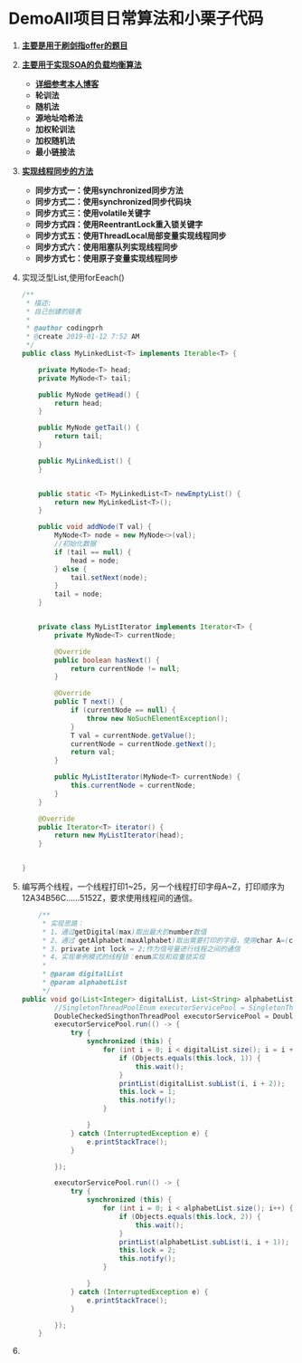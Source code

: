 # DemoAll项目日常算法和小栗子代码

1. **[主要是用于刷剑指offer的题目](https://github.com/Codeprh/DemoAll/tree/master/src/swordFingerOffer)**

2. [**主要用于实现SOA的负载均衡算法**](https://codeprh.github.io/2018/11/07/%E5%A4%A7%E5%9E%8B%E5%88%86%E5%B8%83%E5%BC%8F%E7%BD%91%E7%AB%99%E6%9E%B6%E6%9E%84%E8%AE%BE%E8%AE%A1%E4%B8%8E%E5%AE%9E%E8%B7%B5/)

   - [**详细参考本人博客**](https://codeprh.github.io/2018/11/07/%E5%A4%A7%E5%9E%8B%E5%88%86%E5%B8%83%E5%BC%8F%E7%BD%91%E7%AB%99%E6%9E%B6%E6%9E%84%E8%AE%BE%E8%AE%A1%E4%B8%8E%E5%AE%9E%E8%B7%B5/)
   - **轮训法**
   - **随机法**
   - **源地址哈希法**
   - **加权轮训法**
   - **加权随机法**
   - **最小链接法**

3. [**实现线程同步的方法**](https://github.com/Codeprh/DemoAll/blob/master/md/2018-12-18-%E7%BA%BF%E7%A8%8B%E5%90%8C%E6%AD%A5.md)

   - **同步方式一：使用synchronized同步方法**
   - **同步方式二：使用synchronized同步代码块**
   - **同步方式三：使用volatile关键字**
   - **同步方式四：使用ReentrantLock重入锁关键字**
   - **同步方式五：使用ThreadLocal局部变量实现线程同步**
   - **同步方式六：使用阻塞队列实现线程同步**
   - **同步方式七：使用原子变量实现线程同步**

4. 实现泛型List,使用forEeach()

   ```java
   /**
    * 描述:
    * 自己创建的链表
    *
    * @author codingprh
    * @create 2019-01-12 7:52 AM
    */
   public class MyLinkedList<T> implements Iterable<T> {
   
       private MyNode<T> head;
       private MyNode<T> tail;
   
       public MyNode getHead() {
           return head;
       }
   
       public MyNode getTail() {
           return tail;
       }
   
       public MyLinkedList() {
       }
   
   
       public static <T> MyLinkedList<T> newEmptyList() {
           return new MyLinkedList<T>();
       }
   
       public void addNode(T val) {
           MyNode<T> node = new MyNode<>(val);
           //初始化数据
           if (tail == null) {
               head = node;
           } else {
               tail.setNext(node);
           }
           tail = node;
       }
   
   
       private class MyListIterator implements Iterator<T> {
           private MyNode<T> currentNode;
   
           @Override
           public boolean hasNext() {
               return currentNode != null;
           }
   
           @Override
           public T next() {
               if (currentNode == null) {
                   throw new NoSuchElementException();
               }
               T val = currentNode.getValue();
               currentNode = currentNode.getNext();
               return val;
           }
   
           public MyListIterator(MyNode<T> currentNode) {
               this.currentNode = currentNode;
           }
       }
   
       @Override
       public Iterator<T> iterator() {
           return new MyListIterator(head);
       }
   
   
   }
   ```

5. 编写两个线程，一个线程打印1~25，另一个线程打印字母A~Z，打印顺序为12A34B56C……5152Z，要求使用线程间的通信。

   ```java
       /**
        * 实现思路：
        * 1、通过getDigital(max)取出最大的number数值
        * 2、通过 getAlphabet(maxAlphabet)取出需要打印的字母，使用char A=(char)65;
        * 3、private int lock = 2;作为信号量进行线程之间的通信
        * 4、实现单例模式的线程锁：enum实现和双重锁实现
        *
        * @param digitalList
        * @param alphabetList
        */
   public void go(List<Integer> digitalList, List<String> alphabetList) {
           //SingletonThreadPoolEnum executorServicePool = SingletonThreadPoolEnum.INSTANCE;
           DoubleCheckedSingthonThreadPool executorServicePool = DoubleCheckedSingthonThreadPool.getInstallce();
           executorServicePool.run(() -> {
               try {
                   synchronized (this) {
                       for (int i = 0; i < digitalList.size(); i = i + 2) {
                           if (Objects.equals(this.lock, 1)) {
                               this.wait();
                           }
                           printList(digitalList.subList(i, i + 2));
                           this.lock = 1;
                           this.notify();
                       }
   
                   }
               } catch (InterruptedException e) {
                   e.printStackTrace();
               }
   
           });
   
           executorServicePool.run(() -> {
               try {
                   synchronized (this) {
                       for (int i = 0; i < alphabetList.size(); i++) {
                           if (Objects.equals(this.lock, 2)) {
                               this.wait();
                           }
                           printList(alphabetList.subList(i, i + 1));
                           this.lock = 2;
                           this.notify();
                       }
   
                   }
               } catch (InterruptedException e) {
                   e.printStackTrace();
               }
   
           });
       }
   
   ```

6. 